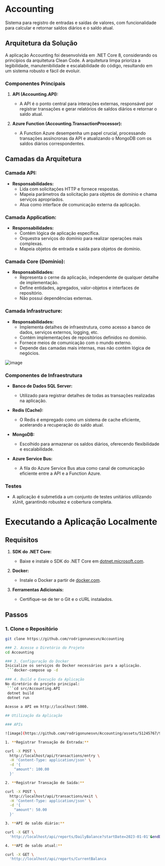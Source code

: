# Accounting

Sistema para registro de entradas e saídas de valores, com funcionalidade para calcular e retornar saldos diários e o saldo atual.

## Arquitetura da Solução

A aplicação Accounting foi desenvolvida em .NET Core 8, considerando os princípios da arquitetura Clean Code. A arquitetura limpa prioriza a legibilidade, manutenibilidade e escalabilidade do código, resultando em um sistema robusto e fácil de evoluir.

### Componentes Principais

1. **API (Accounting.API):**
   - A API é o ponto central para interações externas, responsável por registrar transações e gerar relatórios de saldos diários e retornar o saldo atual.

2. **Azure Function (Accounting.TransactionProcessor):**
   - A Function Azure desempenha um papel crucial, processando transações assíncronas da API e atualizando o MongoDB com os saldos diários correspondentes.

## Camadas da Arquitetura

### Camada API:
- **Responsabilidades:**
  - Lida com solicitações HTTP e fornece respostas.
  - Mapeia parâmetros da solicitação para objetos de domínio e chama serviços apropriados.
  - Atua como interface de comunicação externa da aplicação.

### Camada Application:
- **Responsabilidades:**
  - Contém lógica de aplicação específica.
  - Orquestra serviços do domínio para realizar operações mais complexas.
  - Mapeia objetos de entrada e saída para objetos de domínio.

### Camada Core (Domínio):
- **Responsabilidades:**
  - Representa o cerne da aplicação, independente de qualquer detalhe de implementação.
  - Define entidades, agregados, valor-objetos e interfaces de repositório.
  - Não possui dependências externas.

### Camada Infrastructure:
- **Responsabilidades:**
  - Implementa detalhes de infraestrutura, como acesso a banco de dados, serviços externos, logging, etc.
  - Contém implementações de repositórios definidos no domínio.
  - Fornece meios de comunicação com o mundo externo.
  - Depende das camadas mais internas, mas não contém lógica de negócios.

![image](https://github.com/rodrigonunesvn/Accounting/assets/51245767/289f3f2b-fd66-4466-816e-f7469667a0f0)

### Componentes de Infraestrutura

- **Banco de Dados SQL Server:**
  - Utilizado para registrar detalhes de todas as transações realizadas na aplicação.

- **Redis (Cache):**
  - O Redis é empregado como um sistema de cache eficiente, acelerando a recuperação do saldo atual.

- **MongoDB:**
  - Escolhido para armazenar os saldos diários, oferecendo flexibilidade e escalabilidade.

- **Azure Service Bus:**
  - A fila do Azure Service Bus atua como canal de comunicação eficiente entre a API e a Function Azure.

### Testes

- A aplicação é submetida a um conjunto de testes unitários utilizando xUnit, garantindo robustez e cobertura completa.

# Executando a Aplicação Localmente

## Requisitos

1. **SDK do .NET Core:**
   - Baixe e instale o SDK do .NET Core em [dotnet.microsoft.com](https://dotnet.microsoft.com/download).

2. **Docker:**
   - Instale o Docker a partir de [docker.com](https://www.docker.com/products/docker-desktop).

3. **Ferramentas Adicionais:**
   - Certifique-se de ter o Git e o cURL instalados.

## Passos

### 1. Clone o Repositório
   ```bash
   git clone https://github.com/rodrigonunesvn/Accounting
   
### 2. Acesse o Diretório do Projeto
   cd Accounting

### 3. Configuração do Docker
Inicialize os serviços do Docker necessários para a aplicação.
	```docker-compose up -d
	
### 4. Build e Execução da Aplicação
No diretório do projeto principal:
	```cd src/Accounting.API
	dotnet build
	dotnet run
	
Acesse a API em http://localhost:5000.

## Utilização da Aplicação

### APIs

![image](https://github.com/rodrigonunesvn/Accounting/assets/51245767/91836022-58eb-4ee0-af86-0b2b978bf4f1)

1. **Registrar Transação de Entrada:**

   curl -X POST \
     http://localhost/api/transactions/entry \
     -H 'Content-Type: application/json' \
     -d '{
       "amount": 100.00
     }'

2. **Registrar Transação de Saída:**

   curl -X POST \
     http://localhost/api/transactions/exit \
     -H 'Content-Type: application/json' \
     -d '{
       "amount": 50.00
     }'

3. **API de saldo diário:**

   curl -X GET \
     'http://localhost/api/reports/DailyBalance?startDate=2023-01-01'&endDate=2023-12-01

4. **API de saldo atual:**

   curl -X GET \
     'http://localhost/api/reports/CurrentBalanca
